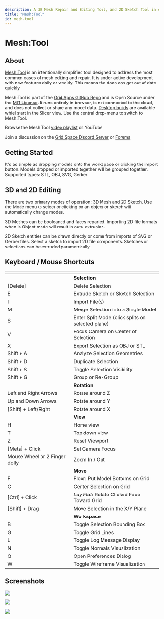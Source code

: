 ```yaml
---
description: A 3D Mesh Repair and Editing Tool, and 2D Sketch Tool in one
title: "Mesh:Tool"
id: mesh-tool
---
```


# Mesh:Tool

## About

[Mesh:Tool](https://grid.space/mesh) is an intentionally simplified tool designed to address the most common cases of mesh editing and repair. It is under active development with new features daily or weekly. This means the docs can get out of date quickly.

Mesh:Tool is part of the [Grid.Apps GitHub Repo](https://github.com/GridSpace/grid-apps) and is Open Source under the [MIT License](https://en.wikipedia.org/wiki/MIT_License). It runs entirely in browser, is not connected to the cloud, and does not collect or share any model data. [Desktop builds](https://github.com/GridSpace/grid-apps/releases) are available whiel start in the Slicer view. Use the central drop-menu to switch to Mesh:Tool.

Browse the Mesh:Tool [video playlist](https://www.youtube.com/playlist?list=PLRoVgyRoWZps84Scj5wQ2LYK-wMu-7r0L) on YouTube

Join a discussion on the [Grid.Space Discord Server](https://discord.com/invite/E6QEjWpD8g) or [Forums](https://forum.grid.space/)

## Getting Started

It's as simple as dropping models onto the workspace or clicking the import button. Models dropped or imported together will be grouped together. Supported types: STL, OBJ, SVG, Gerber

## 3D and 2D Editing

There are two primary modes of operation: 3D Mesh and 2D Sketch. Use the Mode menu to select or clicking on an object or sketch will automatically change modes.

3D Meshes can be booleaned and faces reparied. Importing 2D file formats when in Object mode will result in auto-extrusion.

2D Sketch entities can be drawn directly or come from imports of SVG or Gerber files. Select a sketch to import 2D file components. Sketches or selections can be extruded parametrically.

## Keyboard / Mouse Shortcuts

<table><thead><tr><th width="212.5359955621766"></th><th width="289.3333333333333"></th></tr></thead><tbody><tr><td></td><td><strong>Selection</strong></td></tr><tr><td>[Delete]</td><td>Delete Selection</td></tr><tr><td>E</td><td>Extrude Sketch or Sketch Selection</td></tr><tr><td>I</td><td>Import File(s)</td></tr><tr><td>M</td><td>Merge Selection into a Single Model</td></tr><tr><td>S</td><td>Enter Split Mode (click splits on selected plane)</td></tr><tr><td>V</td><td>Focus Camera on Center of Selection</td></tr><tr><td>X</td><td>Export Selection as OBJ or STL</td></tr><tr><td>Shift + A</td><td>Analyze Selection Geometries</td></tr><tr><td>Shift + D</td><td>Duplicate Selection</td></tr><tr><td>Shift + S</td><td>Toggle Selection Visibility</td></tr><tr><td>Shift + G</td><td>Group or Re-Group</td></tr><tr><td></td><td><strong>Rotation</strong></td></tr><tr><td>Left and Right Arrows</td><td>Rotate around Z</td></tr><tr><td>Up and Down Arrows</td><td>Rotate around Y</td></tr><tr><td>[Shift] + Left/Right</td><td>Rotate around X</td></tr><tr><td></td><td><strong>View</strong></td></tr><tr><td>H</td><td>Home view</td></tr><tr><td>T</td><td>Top down view</td></tr><tr><td>Z</td><td>Reset Viewport</td></tr><tr><td>[Meta] + Click</td><td>Set Camera Focus</td></tr><tr><td>Mouse Wheel or 2 Finger dolly</td><td>Zoom In / Out</td></tr><tr><td></td><td><strong>Move</strong></td></tr><tr><td>F</td><td>Floor: Put Model Bottoms on Grid</td></tr><tr><td>C</td><td>Center Selection on Grid</td></tr><tr><td>[Ctrl] + Click</td><td><em>Lay Flat</em>: Rotate Clicked Face Toward Grid</td></tr><tr><td>[Shift] + Drag</td><td>Move Selection in the X/Y Plane</td></tr><tr><td></td><td><strong>Workspace</strong></td></tr><tr><td>B</td><td>Toggle Selection Bounding Box</td></tr><tr><td>G</td><td>Toggle Grid Lines</td></tr><tr><td>L</td><td>Toggle Log Message Display</td></tr><tr><td>N</td><td>Toggle Normals Visualization</td></tr><tr><td>Q</td><td>Open Preferences Dialog</td></tr><tr><td>W</td><td>Toggle Wireframe Visualization</td></tr></tbody></table>

## Screenshots

![](</img/Screenshot 2024-07-30 at 11.27.49 AM.png>)

![](</img/meshtool vid hero.png>)

![](</img/Screen Shot 2022-01-11 at 11.22.35 PM.png>)

